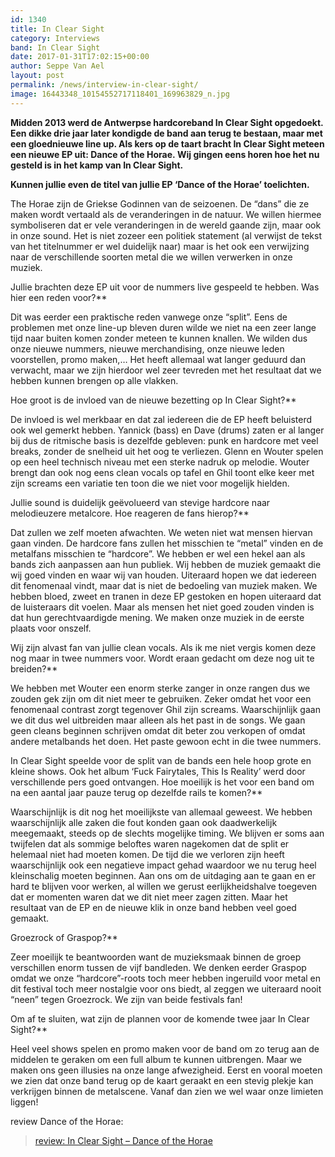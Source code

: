 ```yaml
---
id: 1340
title: In Clear Sight
category: Interviews
band: In Clear Sight
date: 2017-01-31T17:02:15+00:00
author: Seppe Van Ael
layout: post
permalink: /news/interview-in-clear-sight/
image: 16443348_10154552717118401_169963829_n.jpg
---
```

**Midden 2013 werd de Antwerpse hardcoreband In Clear Sight opgedoekt. Een dikke drie jaar later kondigde de band aan terug te bestaan, maar met een gloednieuwe line up. Als kers op de taart bracht In Clear Sight meteen een nieuwe EP uit: Dance of the Horae. Wij gingen eens horen hoe het nu gesteld is in het kamp van In Clear Sight.**

**Kunnen jullie even de titel van jullie EP ‘Dance of the Horae’ toelichten.**

The Horae zijn de Griekse Godinnen van de seizoenen. De “dans” die ze maken wordt vertaald als de veranderingen in de natuur. We willen hiermee symboliseren dat er vele veranderingen in de wereld gaande zijn, maar ook in onze sound. Het is niet zozeer een politiek statement (al verwijst de tekst van het titelnummer er wel duidelijk naar) maar is het ook een verwijzing naar de verschillende soorten metal die we willen verwerken in onze muziek.
  
Jullie brachten deze EP uit voor de nummers live gespeeld te hebben. Was hier een reden voor?** 

Dit was eerder een praktische reden vanwege onze “split”. Eens de problemen met onze line-up bleven duren wilde we niet na een zeer lange tijd naar buiten komen zonder meteen te kunnen knallen. We wilden dus onze nieuwe nummers, nieuwe merchandising, onze nieuwe leden voorstellen, promo maken,… Het heeft allemaal wat langer geduurd dan verwacht, maar we zijn hierdoor wel zeer tevreden met het resultaat dat we hebben kunnen brengen op alle vlakken.
  
Hoe groot is de invloed van de nieuwe bezetting op In Clear Sight?** 

De invloed is wel merkbaar en dat zal iedereen die de EP heeft beluisterd ook wel gemerkt hebben. Yannick (bass) en Dave (drums) zaten er al langer bij dus de ritmische basis is dezelfde gebleven: punk en hardcore met veel breaks, zonder de snelheid uit het oog te verliezen. Glenn en Wouter spelen op een heel technisch niveau met een sterke nadruk op melodie. Wouter brengt dan ook nog eens clean vocals op tafel en Ghil toont elke keer met zijn screams een variatie ten toon die we niet voor mogelijk hielden.
  
Jullie sound is duidelijk geëvolueerd van stevige hardcore naar melodieuzere metalcore. Hoe reageren de fans hierop?** 

Dat zullen we zelf moeten afwachten. We weten niet wat mensen hiervan gaan vinden. De hardcore fans zullen het misschien te “metal” vinden en de metalfans misschien te “hardcore”. We hebben er wel een hekel aan als bands zich aanpassen aan hun publiek. Wij hebben de muziek gemaakt die wij goed vinden en waar wij van houden. Uiteraard hopen we dat iedereen dit fenomenaal vindt, maar dat is niet de bedoeling van muziek maken. We hebben bloed, zweet en tranen in deze EP gestoken en hopen uiteraard dat de luisteraars dit voelen. Maar als mensen het niet goed zouden vinden is dat hun gerechtvaardigde mening. We maken onze muziek in de eerste plaats voor onszelf.
  
Wij zijn alvast fan van jullie clean vocals. Als ik me niet vergis komen deze nog maar in twee nummers voor. Wordt eraan gedacht om deze nog uit te breiden?**

We hebben met Wouter een enorm sterke zanger in onze rangen dus we zouden gek zijn om dit niet meer te gebruiken. Zeker omdat het voor een fenomenaal contrast zorgt tegenover Ghil zijn screams. Waarschijnlijk gaan we dit dus wel uitbreiden maar alleen als het past in de songs. We gaan geen cleans beginnen schrijven omdat dit beter zou verkopen of omdat andere metalbands het doen. Het paste gewoon echt in die twee nummers.
  
In Clear Sight speelde voor de split van de bands een hele hoop grote en kleine shows. Ook het album ‘Fuck Fairytales, This Is Reality’ werd door verschillende pers goed ontvangen. Hoe moeilijk is het voor een band om na een aantal jaar pauze terug op dezelfde rails te komen?**

Waarschijnlijk is dit nog het moeilijkste van allemaal geweest. We hebben waarschijnlijk alle zaken die fout konden gaan ook daadwerkelijk meegemaakt, steeds op de slechts mogelijke timing. We blijven er soms aan twijfelen dat als sommige beloftes waren nagekomen dat de split er helemaal niet had moeten komen. De tijd die we verloren zijn heeft waarschijnlijk ook een negatieve impact gehad waardoor we nu terug heel kleinschalig moeten beginnen. Aan ons om de uitdaging aan te gaan en er hard te blijven voor werken, al willen we gerust eerlijkheidshalve toegeven dat er momenten waren dat we dit niet meer zagen zitten. Maar het resultaat van de EP en de nieuwe klik in onze band hebben veel goed gemaakt.
  
Groezrock of Graspop?** 

Zeer moeilijk te beantwoorden want de muzieksmaak binnen de groep verschillen enorm tussen de vijf bandleden. We denken eerder Graspop omdat we onze “hardcore”-roots toch meer hebben ingeruild voor metal en dit festival toch meer nostalgie voor ons biedt, al zeggen we uiteraard nooit “neen” tegen Groezrock. We zijn van beide festivals fan!
  
Om af te sluiten, wat zijn de plannen voor de komende twee jaar In Clear Sight?**

Heel veel shows spelen en promo maken voor de band om zo terug aan de middelen te geraken om een full album te kunnen uitbrengen. Maar we maken ons geen illusies na onze lange afwezigheid. Eerst en vooral moeten we zien dat onze band terug op de kaart geraakt en een stevig plekje kan verkrijgen binnen de metalscene. Vanaf dan zien we wel waar onze limieten liggen!

review Dance of the Horae:

<blockquote data-secret="WY0rs7zDxq" class="wp-embedded-content">
  <p>
    <a href="http://www.rockxxl.com/cd-review/review-in-clear-sight-dance-of-the-horae/">review: In Clear Sight – Dance of the Horae</a>
  </p>
</blockquote>


